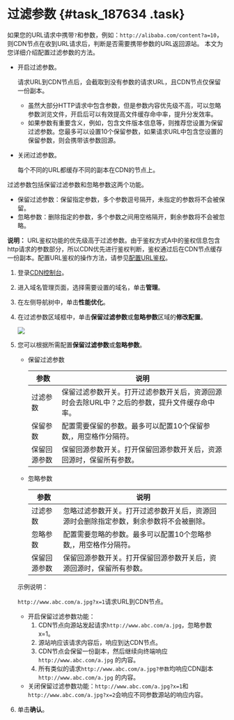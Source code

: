 # 过滤参数 {#task_187634 .task}

如果您的URL请求中携带`?`和参数，例如：`http://alibaba.com/content?a=10`，则CDN节点在收到URL请求后，判断是否需要携带参数的URL返回源站。 本文为您详细介绍配置过滤参数的方法。

-   开启过滤参数。

    请求URL到CDN节点后，会截取到没有参数的请求URL，且CDN节点仅保留一份副本。

    -   虽然大部分HTTP请求中包含参数，但是参数内容优先级不高，可以忽略参数浏览文件，开启后可以有效提高文件缓存命中率，提升分发效率。
    -   如果参数有重要含义，例如，包含文件版本信息等，则推荐您设置为保留过滤参数。您最多可以设置10个保留参数，如果请求URL中包含您设置的保留参数，则会携带该参数回源。
-   关闭过滤参数。

    每个不同的URL都缓存不同的副本在CDN的节点上。


过滤参数包括保留过滤参数和忽略参数这两个功能。

-   保留过滤参数：保留指定参数，多个参数逗号隔开，未指定的参数将不会被保留。
-   忽略参数：删除指定的参数，多个参数之间用空格隔开，剩余参数将不会被忽略。

**说明：** URL鉴权功能的优先级高于过滤参数。由于鉴权方式A中的鉴权信息包含http请求的参数部分，所以CDN优先进行鉴权判断，鉴权通过后在CDN节点缓存一份副本。配置URL鉴权的操作方法，请参见[配置URL鉴权](ZH-CN_TP_15390.dita#concept_rtr_qsm_j2b)。

1.  登录[CDN控制台](https://cdnnext.console.aliyun.com/overview)。
2.  进入域名管理页面，选择需要设置的域名，单击**管理**。
3.  在左侧导航树中，单击**性能优化**。
4.  在过滤参数区域框中，单击**保留过滤参数**或**忽略参数**区域的**修改配置**。 

    ![](http://static-aliyun-doc.oss-cn-hangzhou.aliyuncs.com/assets/img/5161/15631549837304_zh-CN.png)

5.  您可以根据所需配置**保留过滤参数**或**忽略参数**。 

    -   保留过滤参数

        |参数|说明|
        |--|--|
        |过滤参数|保留过滤参数开关。打开过滤参数开关后，资源回源时会去除URL中？之后的参数，提升文件缓存命中率。|
        |保留参数|配置需要保留的参数。最多可以配置10个保留参数,，用空格作分隔符。|
        |保留回源参数|保留回源参数开关。打开保留回源参数开关后，资源回源时，保留所有参数。|

    -   忽略参数

        |参数|说明|
        |--|--|
        |过滤参数|忽略过滤参数开关。打开过滤参数开关后，资源回源时会删除指定参数，剩余参数将不会被删除。|
        |忽略参数|配置需要忽略的参数。最多可以配置10个忽略参数,，用空格作分隔符。|
        |保留回源参数|保留回源参数开关。打开保留回源参数开关后，资源回源时，保留所有参数。|

    示例说明：

    `http://www.abc.com/a.jpg?x=1`请求URL到CDN节点。

    -   开启保留过滤参数功能：
        1.  CDN节点向源站发起请求`http://www.abc.com/a.jpg`，忽略参数x=1。
        2.  源站响应该请求内容后，响应到达CDN节点。
        3.  CDN节点会保留一份副本，然后继续向终端响应 `http://www.abc.com/a.jpg` 的内容。
        4.  所有类似的请求`http://www.abc.com/a.jpg?参数`均响应CDN副本`http://www.abc.com/a.jpg` 的内容。
    -   关闭保留过滤参数功能：`http://www.abc.com/a.jpg?x=1`和`http://www.abc.com/a.jpg?x=2`会响应不同参数源站的响应内容。
6.  单击**确认**。

